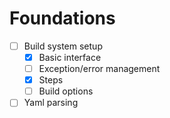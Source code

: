 # Foundations
- [ ] Build system setup
  - [X] Basic interface
  - [ ] Exception/error management
  - [X] Steps
  - [ ] Build options
- [ ] Yaml parsing